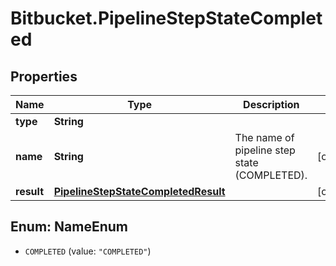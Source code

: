 # Bitbucket.PipelineStepStateCompleted

## Properties

Name | Type | Description | Notes
------------ | ------------- | ------------- | -------------
**type** | **String** |  | 
**name** | **String** | The name of pipeline step state (COMPLETED). | [optional] 
**result** | [**PipelineStepStateCompletedResult**](PipelineStepStateCompletedResult.md) |  | [optional] 



## Enum: NameEnum


* `COMPLETED` (value: `"COMPLETED"`)




